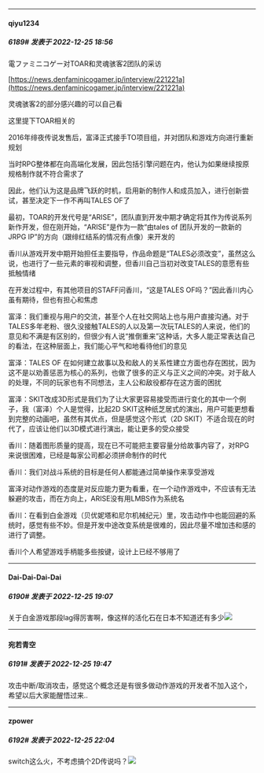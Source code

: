 

*****

####  qiyu1234  
##### 6189#       发表于 2022-12-25 18:56

電ファミニコゲー对TOAR和灵魂骇客2团队的采访

[https://news.denfaminicogamer.jp/interview/221221a](https://news.denfaminicogamer.jp/interview/221221a)

灵魂骇客2的部分感兴趣的可以自己看

这里提下TOAR相关的

2016年绯夜传说发售后，富泽正式接手TO项目组，并对团队和游戏方向进行重新规划

当时RPG整体都在向高端化发展，因此包括引擎问题在内，他认为如果继续按原规格制作就不符合需求了

因此，他们认为这是品牌飞跃的时机，启用新的制作人和成员加入，进行创新尝试，甚至决定下一作不再叫TALES OF了

最初，TOAR的开发代号是“ARISE”，团队直到开发中期才确定将其作为传说系列新作开发，但在刚开始，“ARISE”是作为一款“由tales of 团队开发的一款新的JRPG IP”的方向（跟绯红结系的情况有点像）来开发的

香川从游戏开发中期开始担任主要指导，作品命题是“TALES必须改变”，虽然这么说，也进行了一些元素的审视和调整，但香川自己当初对改变TALES的意愿有些抵触情绪

在开发过程中，有其他项目的STAFF问香川，“这是TALES OF吗？”因此香川内心虽有期待，但也有担心和焦虑

富泽：我们重视与用户的交流，甚至个人在社交网站上也与用户直接沟通。对于 TALES多年老粉、很久没接触TALES的人以及第一次玩TALES的人来说，他们的意见和不满是有区别的，但很少有人说“推倒重来”这种话，大多人能正常表达自己的看法，在这种层面上，我们能心平气和地看待他们的意见

富泽：TALES OF 在如何建立故事以及和敌人的关系性建立方面也存在困扰，因为这不是以劝善惩恶为核心的系列，也做了很多的正义与正义之间的冲突。对于敌人的处理，不同的玩家也有不同想法，主人公和敌役都存在这方面的困扰

富泽：SKIT改成3D形式是我们为了让大家更容易接受而进行变化的其中一个例子，我（富泽）个人是觉得，比起2D SKIT这种纸芝居式的演出，用户可能更想看到完整的动画吧，虽然有其优点，但是感觉这个形式（2D SKIT）不适合现在的时代了，应该让他们以3D模式进行演出，能让更多的受众接受

香川：随着图形质量的提高，现在已不可能把主要容量分给故事内容了，对RPG来说很困难，已经是每家公司都必须拼命制作的时代

香川：我们对战斗系统的目标是任何人都能通过简单操作来享受游戏

富泽对动作游戏的态度是对反应能力更为看重，在一个动作游戏中，不应该有无法躲避的攻击，而在方向上，ARISE没有用LMBS作为系统名

香川：在看到白金游戏（贝优妮塔和尼尔机械纪元）里，攻击动作中也能回避的系统时，感觉有些不妙。但是开发中途改变系统是很难的，因此尽量不增加违和感的进行了调整。

香川个人希望游戏手柄能多些按键，设计上已经不够用了



*****

####  Dai-Dai-Dai-Dai  
##### 6190#       发表于 2022-12-25 19:07

关于白金游戏那段lag得厉害啊，像这样的活化石在日本不知道还有多少<img src="https://static.saraba1st.com/image/smiley/face2017/009.gif" referrerpolicy="no-referrer">



*****

####  宛若青空  
##### 6191#       发表于 2022-12-25 19:47

攻击中断/取消攻击，感觉这个概念还是有很多做动作游戏的开发者不加入这个，希望以后大家能醒悟过来..



*****

####  zpower  
##### 6192#       发表于 2022-12-25 22:04

switch这么火，不考虑搞个2D传说吗？<img src="https://static.saraba1st.com/image/smiley/face2017/067.png" referrerpolicy="no-referrer">

